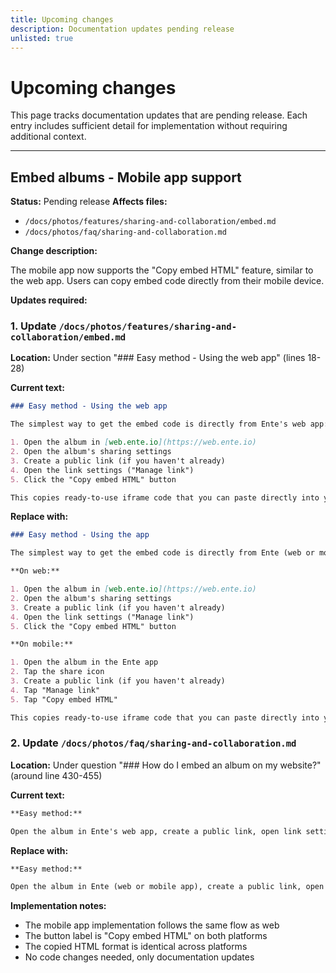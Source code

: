 ```yaml
---
title: Upcoming changes
description: Documentation updates pending release
unlisted: true
---
```


# Upcoming changes

This page tracks documentation updates that are pending release. Each entry includes sufficient detail for implementation without requiring additional context.

---

## Embed albums - Mobile app support

**Status:** Pending release
**Affects files:**

- `/docs/photos/features/sharing-and-collaboration/embed.md`
- `/docs/photos/faq/sharing-and-collaboration.md`

**Change description:**

The mobile app now supports the "Copy embed HTML" feature, similar to the web app. Users can copy embed code directly from their mobile device.

**Updates required:**

### 1. Update `/docs/photos/features/sharing-and-collaboration/embed.md`

**Location:** Under section "### Easy method - Using the web app" (lines 18-28)

**Current text:**

```markdown
### Easy method - Using the web app

The simplest way to get the embed code is directly from Ente's web app:

1. Open the album in [web.ente.io](https://web.ente.io)
2. Open the album's sharing settings
3. Create a public link (if you haven't already)
4. Open the link settings ("Manage link")
5. Click the "Copy embed HTML" button

This copies ready-to-use iframe code that you can paste directly into your website's HTML.
```

**Replace with:**

```markdown
### Easy method - Using the app

The simplest way to get the embed code is directly from Ente (web or mobile):

**On web:**

1. Open the album in [web.ente.io](https://web.ente.io)
2. Open the album's sharing settings
3. Create a public link (if you haven't already)
4. Open the link settings ("Manage link")
5. Click the "Copy embed HTML" button

**On mobile:**

1. Open the album in the Ente app
2. Tap the share icon
3. Create a public link (if you haven't already)
4. Tap "Manage link"
5. Tap "Copy embed HTML"

This copies ready-to-use iframe code that you can paste directly into your website's HTML.
```

### 2. Update `/docs/photos/faq/sharing-and-collaboration.md`

**Location:** Under question "### How do I embed an album on my website?" (around line 430-455)

**Current text:**

```markdown
**Easy method:**

Open the album in Ente's web app, create a public link, open link settings, and click "Copy embed HTML".
```

**Replace with:**

```markdown
**Easy method:**

Open the album in Ente (web or mobile app), create a public link, open link settings, and tap/click "Copy embed HTML".
```

**Implementation notes:**

- The mobile app implementation follows the same flow as web
- The button label is "Copy embed HTML" on both platforms
- The copied HTML format is identical across platforms
- No code changes needed, only documentation updates
